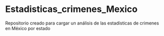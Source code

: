 # Estadisticas_crimenes_Mexico
Repositorio creado para cargar un análisis de las estadísticas de crimenes en México por estado
